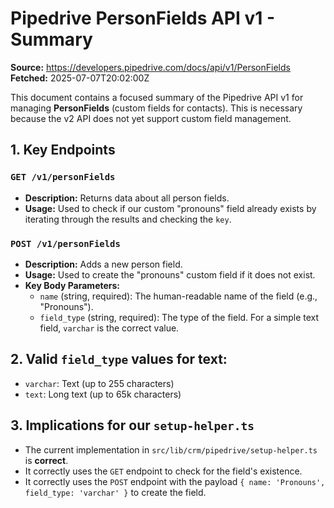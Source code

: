 # Pipedrive PersonFields API v1 - Summary

**Source:** https://developers.pipedrive.com/docs/api/v1/PersonFields
**Fetched:** 2025-07-07T20:02:00Z

This document contains a focused summary of the Pipedrive API v1 for managing **PersonFields** (custom fields for contacts). This is necessary because the v2 API does not yet support custom field management.

## 1. Key Endpoints

### `GET /v1/personFields`
-   **Description:** Returns data about all person fields.
-   **Usage:** Used to check if our custom "pronouns" field already exists by iterating through the results and checking the `key`.

### `POST /v1/personFields`
-   **Description:** Adds a new person field.
-   **Usage:** Used to create the "pronouns" custom field if it does not exist.
-   **Key Body Parameters:**
    -   `name` (string, required): The human-readable name of the field (e.g., "Pronouns").
    -   `field_type` (string, required): The type of the field. For a simple text field, `varchar` is the correct value.

## 2. Valid `field_type` values for text:
-   `varchar`: Text (up to 255 characters)
-   `text`: Long text (up to 65k characters)

## 3. Implications for our `setup-helper.ts`
- The current implementation in `src/lib/crm/pipedrive/setup-helper.ts` is **correct**.
- It correctly uses the `GET` endpoint to check for the field's existence.
- It correctly uses the `POST` endpoint with the payload `{ name: 'Pronouns', field_type: 'varchar' }` to create the field.
